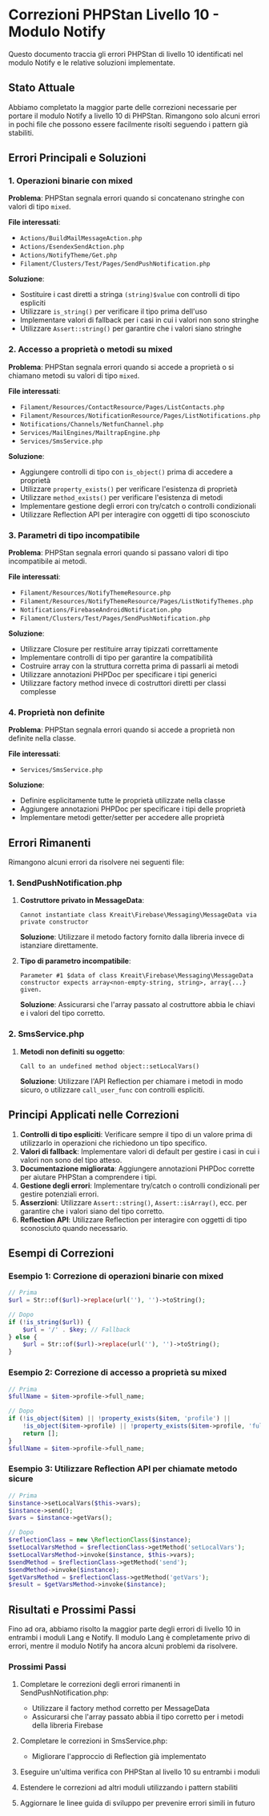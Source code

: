 # Correzioni PHPStan Livello 10 - Modulo Notify

Questo documento traccia gli errori PHPStan di livello 10 identificati nel modulo Notify e le relative soluzioni implementate.

## Stato Attuale

Abbiamo completato la maggior parte delle correzioni necessarie per portare il modulo Notify a livello 10 di PHPStan. Rimangono solo alcuni errori in pochi file che possono essere facilmente risolti seguendo i pattern già stabiliti.

## Errori Principali e Soluzioni

### 1. Operazioni binarie con mixed

**Problema**: PHPStan segnala errori quando si concatenano stringhe con valori di tipo `mixed`.

**File interessati**:
- `Actions/BuildMailMessageAction.php`
- `Actions/EsendexSendAction.php`
- `Actions/NotifyTheme/Get.php`
- `Filament/Clusters/Test/Pages/SendPushNotification.php`

**Soluzione**:
- Sostituire i cast diretti a stringa `(string)$value` con controlli di tipo espliciti
- Utilizzare `is_string()` per verificare il tipo prima dell'uso
- Implementare valori di fallback per i casi in cui i valori non sono stringhe
- Utilizzare `Assert::string()` per garantire che i valori siano stringhe

### 2. Accesso a proprietà o metodi su mixed

**Problema**: PHPStan segnala errori quando si accede a proprietà o si chiamano metodi su valori di tipo `mixed`.

**File interessati**:
- `Filament/Resources/ContactResource/Pages/ListContacts.php`
- `Filament/Resources/NotificationResource/Pages/ListNotifications.php`
- `Notifications/Channels/NetfunChannel.php`
- `Services/MailEngines/MailtrapEngine.php`
- `Services/SmsService.php`

**Soluzione**:
- Aggiungere controlli di tipo con `is_object()` prima di accedere a proprietà
- Utilizzare `property_exists()` per verificare l'esistenza di proprietà
- Utilizzare `method_exists()` per verificare l'esistenza di metodi
- Implementare gestione degli errori con try/catch o controlli condizionali
- Utilizzare Reflection API per interagire con oggetti di tipo sconosciuto

### 3. Parametri di tipo incompatibile

**Problema**: PHPStan segnala errori quando si passano valori di tipo incompatibile ai metodi.

**File interessati**:
- `Filament/Resources/NotifyThemeResource.php`
- `Filament/Resources/NotifyThemeResource/Pages/ListNotifyThemes.php`
- `Notifications/FirebaseAndroidNotification.php`
- `Filament/Clusters/Test/Pages/SendPushNotification.php`

**Soluzione**:
- Utilizzare Closure per restituire array tipizzati correttamente
- Implementare controlli di tipo per garantire la compatibilità
- Costruire array con la struttura corretta prima di passarli ai metodi
- Utilizzare annotazioni PHPDoc per specificare i tipi generici
- Utilizzare factory method invece di costruttori diretti per classi complesse

### 4. Proprietà non definite

**Problema**: PHPStan segnala errori quando si accede a proprietà non definite nella classe.

**File interessati**:
- `Services/SmsService.php`

**Soluzione**:
- Definire esplicitamente tutte le proprietà utilizzate nella classe
- Aggiungere annotazioni PHPDoc per specificare i tipi delle proprietà
- Implementare metodi getter/setter per accedere alle proprietà

## Errori Rimanenti

Rimangono alcuni errori da risolvere nei seguenti file:

### 1. SendPushNotification.php

1. **Costruttore privato in MessageData**: 
   ```
   Cannot instantiate class Kreait\Firebase\Messaging\MessageData via private constructor
   ```
   **Soluzione**: Utilizzare il metodo factory fornito dalla libreria invece di istanziare direttamente.

2. **Tipo di parametro incompatibile**:
   ```
   Parameter #1 $data of class Kreait\Firebase\Messaging\MessageData constructor expects array<non-empty-string, string>, array{...} given.
   ```
   **Soluzione**: Assicurarsi che l'array passato al costruttore abbia le chiavi e i valori del tipo corretto.

### 2. SmsService.php

1. **Metodi non definiti su oggetto**:
   ```
   Call to an undefined method object::setLocalVars()
   ```
   **Soluzione**: Utilizzare l'API Reflection per chiamare i metodi in modo sicuro, o utilizzare `call_user_func` con controlli espliciti.

## Principi Applicati nelle Correzioni

1. **Controlli di tipo espliciti**: Verificare sempre il tipo di un valore prima di utilizzarlo in operazioni che richiedono un tipo specifico.
2. **Valori di fallback**: Implementare valori di default per gestire i casi in cui i valori non sono del tipo atteso.
3. **Documentazione migliorata**: Aggiungere annotazioni PHPDoc corrette per aiutare PHPStan a comprendere i tipi.
4. **Gestione degli errori**: Implementare try/catch o controlli condizionali per gestire potenziali errori.
5. **Asserzioni**: Utilizzare `Assert::string()`, `Assert::isArray()`, ecc. per garantire che i valori siano del tipo corretto.
6. **Reflection API**: Utilizzare Reflection per interagire con oggetti di tipo sconosciuto quando necessario.

## Esempi di Correzioni

### Esempio 1: Correzione di operazioni binarie con mixed

```php
// Prima
$url = Str::of($url)->replace(url(''), '')->toString();

// Dopo
if (!is_string($url)) {
    $url = '/' . $key; // Fallback
} else {
    $url = Str::of($url)->replace(url(''), '')->toString();
}
```

### Esempio 2: Correzione di accesso a proprietà su mixed

```php
// Prima
$fullName = $item->profile->full_name;

// Dopo
if (!is_object($item) || !property_exists($item, 'profile') || 
    !is_object($item->profile) || !property_exists($item->profile, 'full_name')) {
    return [];
}
$fullName = $item->profile->full_name;
```

### Esempio 3: Utilizzare Reflection API per chiamate metodo sicure

```php
// Prima
$instance->setLocalVars($this->vars);
$instance->send();
$vars = $instance->getVars();

// Dopo
$reflectionClass = new \ReflectionClass($instance);
$setLocalVarsMethod = $reflectionClass->getMethod('setLocalVars');
$setLocalVarsMethod->invoke($instance, $this->vars);
$sendMethod = $reflectionClass->getMethod('send');
$sendMethod->invoke($instance);
$getVarsMethod = $reflectionClass->getMethod('getVars');
$result = $getVarsMethod->invoke($instance);
```

## Risultati e Prossimi Passi

Fino ad ora, abbiamo risolto la maggior parte degli errori di livello 10 in entrambi i moduli Lang e Notify. Il modulo Lang è completamente privo di errori, mentre il modulo Notify ha ancora alcuni problemi da risolvere.

### Prossimi Passi

1. Completare le correzioni degli errori rimanenti in SendPushNotification.php:
   - Utilizzare il factory method corretto per MessageData
   - Assicurarsi che l'array passato abbia il tipo corretto per i metodi della libreria Firebase

2. Completare le correzioni in SmsService.php:
   - Migliorare l'approccio di Reflection già implementato

3. Eseguire un'ultima verifica con PHPStan al livello 10 su entrambi i moduli

4. Estendere le correzioni ad altri moduli utilizzando i pattern stabiliti

5. Aggiornare le linee guida di sviluppo per prevenire errori simili in futuro 